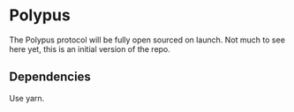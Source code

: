 # Polypus

The Polypus protocol will be fully open sourced on launch.
Not much to see here yet, this is an initial version of the repo.   

## Dependencies

Use yarn.